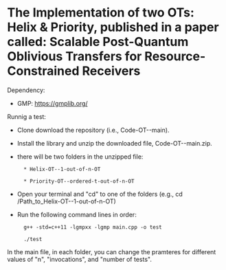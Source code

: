 # The Implementation of two OTs: Helix & Priority, published in a paper called: Scalable Post-Quantum Oblivious Transfers for Resource-Constrained Receivers

Dependency:

* GMP: https://gmplib.org/

Runnig a test: 
* Clone download the repository (i.e., Code-OT--main).
* Install the library and unzip the downloaded file, Code-OT--main.zip.
* there will be two folders in the unzipped file:
  
        * Helix-OT--1-out-of-n-OT
  
        * Priority-OT--ordered-t-out-of-n-OT
  
* Open your terminal and "cd" to one of the folders (e.g., cd /Path_to_Helix-OT--1-out-of-n-OT)
* Run the following command lines in order:

        g++ -std=c++11 -lgmpxx -lgmp main.cpp -o test
  
        ./test


In the main file, in each folder, you can change the pramteres for different values of "n", "invocations", and "number of tests". 


